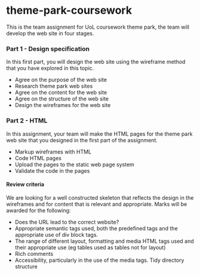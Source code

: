 # theme-park-coursework

This is the team assignment for UoL coursework theme park, the team will develop the web site in four stages.



### Part 1 - Design specification
In this first part, you will design the web site using the wireframe method that you have explored in this topic.
  * Agree on the purpose of the web site
  * Research theme park web sites
  * Agree on the content for the web site
  * Agree on the structure of the web site
  * Design the wireframes for the web site

### Part 2 - HTML
In this assignment, your team will make the HTML pages for the theme park web site that you designed in the first part of the assignment.
  * Markup wireframes with HTML
  * Code HTML pages
  * Upload the pages to the static web page system
  * Validate the code in the pages

#### Review criteria
We are looking for a well constructed skeleton that reflects the design in the wireframes and for content that is relevant and appropriate.
Marks will be awarded for the following:
 * Does the URL lead to the correct website?
 * Appropriate semantic tags used, both the predefined tags and the appropriate use of div block tags. 
 * The range of different layout, formatting and media HTML tags used and their appropriate use (eg tables used as tables not for layout) 
 * Rich comments 
 * Accessibility, particularly in the use of the media tags.   Tidy directory structure 